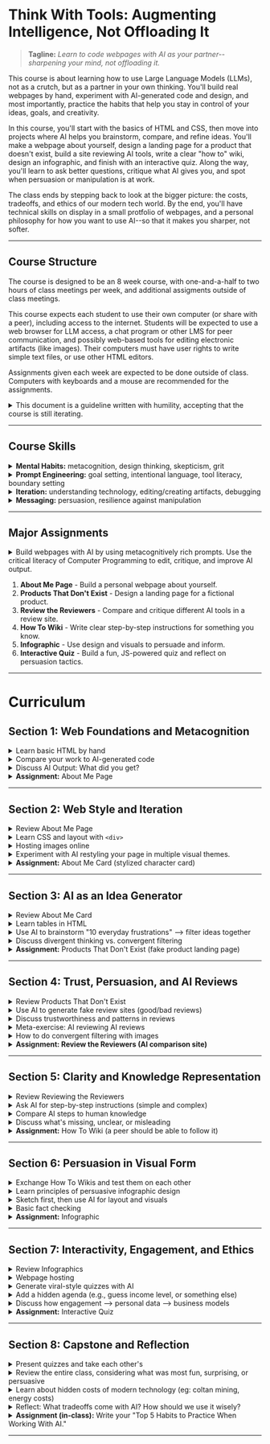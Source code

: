 # Think With Tools: Augmenting Intelligence, Not Offloading It

> **Tagline:** *Learn to code webpages with AI as your partner--sharpening your mind, not offloading it.*

This course is about learning how to use Large Language Models (LLMs), not as a crutch, but as a partner in your own thinking. You'll build real webpages by hand, experiment with AI-generated code and design, and most importantly, practice the habits that help you stay in control of your ideas, goals, and creativity.  

In this course, you'll start with the basics of HTML and CSS, then move into projects where AI helps you brainstorm, compare, and refine ideas. You'll make a webpage about yourself, design a landing page for a product that doesn't exist, build a site reviewing AI tools, write a clear "how to" wiki, design an infographic, and finish with an interactive quiz. Along the way, you'll learn to ask better questions, critique what AI gives you, and spot when persuasion or manipulation is at work.

The class ends by stepping back to look at the bigger picture: the costs, tradeoffs, and ethics of our modern tech world. By the end, you'll have technical skills on display in a small protfolio of webpages, and a personal philosophy for how you want to use AI--so that it makes you sharper, not softer.

---

## Course Structure
The course is designed to be an 8 week course, with one-and-a-half to two hours of class meetings per week, and additional assigments outside of class meetings.

This course expects each student to use their own computer (or share with a peer), including access to the internet. Students will be expected to use a web browser for LLM access, a chat program or other LMS for peer communication, and possibly web-based tools for editing electronic artifacts (like images). Their computers must have user rights to write simple text files, or use other HTML editors.

Assignments given each week are expected to be done outside of class. Computers with keyboards and a mouse are recommended for the assignments.

<details>
  <summary>This document is a guideline written with humility, accepting that the course is still iterating.</summary><ul>
  <li> AI technology may advance quickly enough to obsolete the course before it is fully implemented in a class.
  <li> For an instructor to expect to teach this course well, they should have familiarity with design thinking, or other rapid prototyping experience.
  <li> Additional notes are included (behind summary expansions like this) by the author. These are to provide details, context, and some suggestions for specific in-class implementations.
  <li> Please contact the course developer at michael.vaganov@gmail.com with feedback.
  </ul>
</details>

---

## Course Skills
<details>
  <summary><b>Mental Habits:</b> metacognition, design thinking, skepticism, grit</summary><ul>
  <li> Metacognition: Do I understand the problem? What did I think I was asking the AI for? What do I think the AI thought I asked for? Is there something I need more clarity about to form a better question or better instruction?
  <li> Design Thinking: What are the goals to achieve? Can those goals be separated into other goals? What is the most important goal? How can I test if the goals are good? What can I try to achieve those goals? How can I test if our approach is good?
  <li> Skepticism & Critical Thinking: Is the AI telling me the truth? How can I test if it is true? Could my prompt be improved to make the AI more rigorous? Does this even make sense for me to ask? Does this make sense for me to do? Is the AI's suggestion actually good?
  <li> Grit: Is progress being made toward my goal? Is there a small goal I can achieve next? Can I adjust the goal to be more engaging? Can I adjust the webpage to be more engaging?</ul>
</details>
<details><summary><b>Prompt Engineering:</b> goal setting, intentional language, tool literacy, boundary setting</summary><ul>
  <li> Strong goal setting: What kinds of goals is the AI good at understanding? How can I identify a clear goal for the AI model? Does it help to identify what is not a goal? How can I use the AI tool to help me understand my own goal?
  <li> Intentional Language Use: What is the purpose I'm trying to convey? What do the individual words mean? How can I use the model to help refine the prompt?
  <li> Tool Literacy: What are the AI models? What can the models do? How do we use the models well? Are there non-LLM tools I can use to improve AI output?
  <li> Boundary Setting: What is not OK to ask the AI? Can companies sell what we write (and read) on the internet?</ul>
</details>
<details><summary><b>Iteration:</b> understanding technology, editing/creating artifacts, debugging</summary><ul>
  <li>Understanding Technology: What does this HTML code do? What is possible for HTML to do? How is HTML different from CSS, or JavaScript? How do I make a webpage on the internet? What is the internet?
  <li> Editing/Creating Artifacts: Can I edit HTML code, images, and other artifacts using non-AI tools? What tools can I use? How do I do that? Can AI help me learn to use the tools better?
  <li> Debugging: What is the problem? How do I solve it? How can I learn how to solve it? How can I understand the problem more clearly?
</ul></details>
<details><summary><b>Messaging:</b> persuasion, resilience against manipulation</summary><ul>
  <li> Pursuasion: What do I care about? What do other people care about? How can I make someone care about something? Where can I learn more about persuasive messaging?
  <li> Resilience: What are common messaging tactics that control attention? What messaging tactics work on me?
</ul></details>

---

## Major Assignments
<details><summary>Build webpages with AI by using metacognitively rich prompts. Use the critical literacy of Computer Programming to edit, critique, and improve AI output.</summary><ul>
<li> Assignments in this class are more like art projects than math assignments. Students should be encouraged to express themselves, and hold their work to a standard defined by the scrutiny of their peers. Suggestions for critique guidelines:<ul>
  <li> As a group, discuss the page categorically:<ul>
    <li> Vibe Check: How does it make you feel?
    <li> Design & Layout: Is the page balanced well? Is there a clear prupose to colors? Is the spacing and typography good? Is there a good visual hierarchy (what catches the eye first, and then what, and then what, ...)? Is the page cohesive?
    <li> Clarity & Communication: Can we tell what the page is trying to say? Are the ideas easy to grasp? Does the style fit the message?
    <li> Use of HTML/CSS Fundamentals: Does the structure make sense? Is it readable to make manual edits? 
    <li> Creativity and Personal Expression: Is the design original or unique? Were there any risks taken that paid off? Is there a notable style? Is there a point of view expressed?
    <li> Constructive Feedback: What is working well? What could be stronger? Concrete/specific suggestions? <i>Critique = Curiosity + Specificity + Kindness</i>
  </ul>
  <li> <b>Feel, Communicate, Improve</b>: Each student should give a 3 word critique for each other student. One word for <i>how the page feels</i>, one word for what that student recognizes <i>the page is communicating</i>, and one word for <i>what the page could improve</i> if it had to change one thing.
</ul>
<li> For each assignment, consider making this outline into a ruberic for grading, or a worksheet for students to fill out with each assignment:<br><ul>
  <li> Planning:<ol>
    <li> Explicit goals:
    <li> Prompt:
    <li> Extra Meaning:
    <li> Personal Goals:
    <li> Additional Questions:
    <li> Rough Sketch:
  </ol>
  <li> Implementation:<ul>
    <li> Quality of Results of Prompt Alone:
    <li> Quality of Results of Prompt & Extra Data:
    <li> Was the Writing the Extra Data Worth It:
  </ul>
</ul>
<li> Planning: preparation before interacting with your AI:<ol>
  <li> Identify your general goal for the assignment. Think about how you want to fulfill the requirements. Writing notes, diagrams, or mind-maps for yourself may improve your own clarity of thoughts.
  <li> Write a prompt that you think will generate what you want. Save this prompt, it will be used later.
  <li> Write down, in your own words, what you think this assignment is really asking for. Are there any important assumptions? Are there any non-obvious goals?
  <li> Write a your personal goal in doing this assignment if you have any, besides just fulfilling assignment requirements. Do you have any extra creative ambition? Could you use this output for another assignment?
  <li> Write down at least 3 questions to ask about this assignment. For example:<ul>
    <li> Do you know how to create the best picture possible to express your ideas? If not, ask about a good approach for selecting a picture.
    <li> Do you know the latest news about your topic? If not, ask if there is any important recent news about it.
    <li> Do you want an educated opinion about something related to your topic? If so, ask what you want the opinion about.
    <li> Do you know if a similar webpage already exists that you can be inspired by? If not, ask if there is such a page.
    <li> Do you want to know an interesting factoid about a related topic? If so, ask for an interesting factoid about a specific topic.
    <li> Do you know what it is about your topic that is most interesting or important to most people? If you don't, ask what is the most important or interesting thing about the topic.
    <li> Do you know the best way to express a specific message you want to share? If not, write your message and ask for alternative wording.
    <li> ... you can ask an LLM to provide more example questions if you need more questions.
  </ul>
  <li> Draw an outline of the web page you want to meet the assignment. There are multiple ways you could do this:<ul>
    <li> Use a physical paper with a pen or pencil to sketch boxes for each area of your webpage, and label what each box is for. Take a digital picture of this sketch, with a cell phone or laptop webcam.
    <li> Draw a picture using a simple graphics program, like MSPaint on Windows.
    <li> Use text boxes in a word processor or presentation software and then take a screenshot.
  </ul>
</ol>
<li> Implementation: After preparation steps:<ul>
  <li> Imagine what you expect the AI to do. You don't need to write this down, but writing it can help your thought process.<ul>
    <li> What kind of thing will it say?
    <li> What questions will it answer?
    <li> Will it seemingly ignore any part of your prompt?
  </ul>
  <li> Give the LLM your prompt from step 2. Evaluate the LLM's output<ul>
    <li> Is it good?
    <li> Does it do everything you want?
  </ul>
  <li> Consider the preparation work you did before sharing the prompt with the LLM. In a new AI window, give the background information from step 3, your goal(s) from step 4, and the questions you wrote for step 5. Also, take the picture of your outline from step 6 and feed that image into the LLM. After providing all of this input, give it your prompt from step 2 (or a modified version of that prompt if it seems appropriate). Evaluate the output.
  <li> Compare the output from the first prompt that didn't contain any of your other thoughts or goals to the second prompt that did. Was the different output worth the extra effort?
</ul>
<li> Be prepared to share your prompts and the LLM's webpage results with the class during the next class meeting. Each assignment may have additional asks which you should also be prepared for during your brief presentation.
<li> Edit the generated HTML or CSS to tweak the results. Feel free to ask the LLM to make the changes for you, or for syntax help so you can change things yourself.
</ul></details>

1. **About Me Page** - Build a personal webpage about yourself.  
2. **Products That Don't Exist** - Design a landing page for a fictional product.  
3. **Review the Reviewers** - Compare and critique different AI tools in a review site.  
4. **How To Wiki** - Write clear step-by-step instructions for something you know.  
5. **Infographic** - Use design and visuals to persuade and inform.  
6. **Interactive Quiz** - Build a fun, JS-powered quiz and reflect on persuasion tactics.  

---

# Curriculum

## Section 1: Web Foundations and Metacognition
<!-- ~60-110 min -->
<details><summary>Learn basic HTML by hand</summary><ul>
<li> <i>(5 min)</i> Introduce the importancs of web programming. "Web development with HTML, CSS, and JavaScript is critical literacy in this course. It is true that by the end of the class, the AI will be writing most of your code. However, it is an inescapable fact that these technical skills are required to edit, critique, and improve AI output. web programming is not mechanics that can be ignored, it is the source of your most powerful agency when doing web development."<br>
"We are going to write HTML by hand, so that you can get a feel for the technology, and understand the output that LLMs give us."
<li> <i>(2 min)</i> Have each student create a plain text file, with a <code>.html</code> suffix
<li> <i>(30 min)</i> Write "Hello World! This is my first HTML webpage." Starting from scratch, from an empty file with some understandable text, add HTML tags one at a time. This will give students clarity about how to program, and dispel some ambiguity about what code does. Make predicitons about output and test those predictions often, so that students can recognize and get into that habit as well.<ul>
<li> Use <code>b</code>old, <code>i</code>talics, <code>u</code>nderline, and <code>strike</code> tags to change the appearance of words written in the page.
<li> Add an image. show how the <code>img</code> tag works (<code>src</code> and <code>with</code> or <code>height</code> variables)
<li> Show how the <code>a</code>nchor tag works (<code>href</code> to google.com, or some other safe website)
<li> Show <code>p</code>, <code>br</code>, <code>h1</code>, <code>h2</code>, <code>h3</code> tags
<li> Look at each student's work as they follow along with your tutorial.
</ul>
</ul></details>
<details><summary>Compare your work to AI-generated code</summary><ul>
<li> <i>(2 min)</i> Ask each student to "imagine what is the simplest HTML webpage you can make." Have them describe their expectation to a peer.
<li> <i>(2 min)</i> Have each student prompt an LLM "What's the simplest HTML webpage you can make?" How was it different from expectations?
<li> <i>(2 min)</i> Ask an LLM to list the basic HTML tags used for formatting, with an example of synta using each tag, and expected output.
</ul></details>
<details><summary>Discuss AI Output: What did you get?</summary><ul>
<li> <i>(10 min)</i> Discuss: Did it explain it's thinking? Did the LLM output more HTML syntax than you expected? Or less?
<li> <i>(5-40 min)</i> Try a different LLM and see if the results are different. Here are the best LLMs as of the writing of this document: <a href="https://chatgpt.com/">ChatGPT</a>, <a href="https://claude.ai/">Claude</a>, <a href="https://deepseek.ai/">Deepseek</a>, <a href="https://gemini.google.com/">Gemini</a>, <a href="https://grok.com/">Grok</a>. Encourage students to try each one at some point during the class. Because of the rate of change in the AI industry, expect this list of recommended LLMs to change during the class. Be prepared to research a better list before class starts.
<li> <i>(2 min)</i> Using a chat program or LMS that the entire class has access to, have each student cut-and-paste their favorite sentence generated by an LLM from today's exercises.
</ul></details>
<details><summary><b>Assignment:</b> About Me Page</summary><ul>
<li> Write your name in a simple webpage. Add personal information about yourself that you want people to know. Consider what you think is important to you, and what is important for other people to know about you.
<li> Use at least 3 different tags (for example: <code>h1</code> for a title, <code>b</code> to make important text bold, <code>img</code> to include an image you think is important).
<li> When you were writing the HTML code, did you imagine what the output would look like? did the output come out like you expected?
<li> Paste your HTML code into an LLM and ask it to make changes to it. For example "take this webpage and make it look like a modern blog post". Look at the HTML output.
<li> Be sure to NOT include too much personal information. It is possible for LLMs to leak data, and this information could be used for identity theft in the future.<ul>
  <li> Avoid sharing your real name, address, phone number, email address, birthdate, middle name, what school you are attending, the names of your pets, names of family members
  <li> NEVER share passwords, PINs, passport/drivers-license/social-security numbers, bank acount numbers, or any other unique numbers associated with your identity.
</ul>
</ul></details>

---

## Section 2: Web Style and Iteration
<!-- ~60-120 min -->
<details><summary>Review About Me Page</summary><ul>
<li> <i>(5-30 min)</i> Each student should briefly show their personal webpage, and answer any questions the teacher or other students might have about it.
</ul></details>
<details><summary>Learn CSS and layout with <code>&lt;div></code></summary><ul>
<li> <i>(20 min)</i> Write all of the CSS exaple code below, incrementally, from an empty .html file. Just as before, start from scratch, and test expectations often.<ul>
<li> Students should write the same code as you. Ask them to speak up if their output looks incorrect. It is critical that students have a strong baseline of understanding how typed syntax creates web artifacts.
<li> Start with the body, without any CSS classes defined. View the webpage.
<li> Add the CSS classes one at a time, viewing the webpage between each addition.<br><code>
&lt;body><br>
&nbsp;&nbsp;&lt;h1>Confucius said:&lt;/h1><br>
&nbsp;&nbsp;&lt;p><br>
&nbsp;&nbsp;&nbsp;&nbsp;If your plan is one year, &lt;span class="bluetxt">plant rice&lt;/span>.<br>
&nbsp;&nbsp;&nbsp;&nbsp;If your plan is ten years, &lt;span class="greentxt">plant trees&lt;/span>.<br>
&nbsp;&nbsp;&nbsp;&nbsp;If your plan is one hundred years, &lt;span class="redtxt">educate children&lt;/span>.<br>
&nbsp;&nbsp;&lt;/p><br>
&lt;/body><br>
&lt;style type="text/css"><br>
h1 {<br>
&nbsp;&nbsp;font-family: courier, courier-new, consolas, serif;<br>
&nbsp;&nbsp;font-size: 20pt;<br>
&nbsp;&nbsp;color: blue;<br>
&nbsp;&nbsp;border-bottom: 2px dotted blue;<br>
}<br>
html {<br>
&nbsp;&nbsp;font-family: arial, verdana, sans-serif;<br>
&nbsp;&nbsp;font-size: 12pt;<br>
}<br>
p { color: #3030a0 }<br>
.redtxt { color : #FF0000; }<br>
.greentxt { color : #0f0; }<br>
.bluetxt { color : blue; }<br>
&lt;/style><br>
</code>
</ul>
<li> <i>(20 min)</i> Teach basic Div tags. Use a similar approach to the one for CSS (start with basic HTML first, view result, add classes incrementally while refreshing to check results). Use the following code (or something similar):<br><code>
&lt;head><br>
&nbsp;&nbsp;&lt;title>Web Development Haiku&lt;/title><br>
&nbsp;&nbsp;&lt;style type="text/css"><br>
&nbsp;&nbsp;&nbsp;&nbsp;.footer { border: 2px dotted; border-color: #44f; color: #44f; padding: 5px; text-align: right; }<br>
&nbsp;&nbsp;&nbsp;&nbsp;.content { border: 1px solid; background-color: white; margin: 10px; padding: 2px; }<br>
&nbsp;&nbsp;&nbsp;&nbsp;.title_area { background-color: black; font-size: 200%; text-align: center; color: #aaf; }<br>
&nbsp;&nbsp;&nbsp;&nbsp;.container { background-color: #aaf; padding: 20px; width: 400; }<br>
&nbsp;&nbsp;&nbsp;&nbsp;.main_image {<br>
&nbsp;&nbsp;&nbsp;&nbsp;&nbsp;&nbsp;width: 300; height: 200; background-repeat: no-repeat;<br>
&nbsp;&nbsp;&nbsp;&nbsp;&nbsp;&nbsp;background-image: url(https://nickelodeonuniverse.com/wp-content/uploads/Spongebob.png)<br>
&nbsp;&nbsp;&nbsp;&nbsp;}<br>
&nbsp;&nbsp;&lt;/style><br>
&lt;/head><br>
&lt;body style="background-color: #ffffdd;"><br>
&nbsp;&nbsp;&lt;div class="container"><br>
&nbsp;&nbsp;&nbsp;&nbsp;&lt;div class="title_area">iStruggle&lt;/div><br>
&nbsp;&nbsp;&nbsp;&nbsp;&lt;div class="main_image">&lt;/div><br>
&nbsp;&nbsp;&nbsp;&nbsp;&lt;div class="content"><br>
This is my webpage&lt;br><br>
I write whatever I want&lt;br><br>
But, does it work yet?<br>
&nbsp;&nbsp;&nbsp;&nbsp;&lt;/div><br>
&nbsp;&nbsp;&nbsp;&nbsp;&lt;div class="footer">if you can read this, my HTML works.&lt;/div><br>
&nbsp;&nbsp;&lt;/div><br>
&lt;/body></code>
</ul></details>
<details><summary>Hosting images online</summary><ul>
<li> <i>(2-40 min)</i> Show the class how to host an image on the internet in a way that is accessible to your teaching environment (some image sharing websites might be blocked). <a href="https://uploadcare.com/pricing/">uploadcare</a> or <a href="https://docs.github.com/en/pages/getting-started-with-github-pages/creating-a-github-pages-site">github</a> might be appropriate. Prepare this before class starts; technical difficulties can arise in practice. If your web traffic is filtered by strict school policies, use an LLM to try to find workarounds.
</ul></details>
<details><summary>Experiment with AI restyling your page in multiple visual themes.</summary><ul>
<li> <i>(3 min)</i> Cut and paste the HTML page into an LLM. ask the LLM how to modify it for different results (like left-alignment of the title, or different colors)
<li> <i>(2 min)</i> Ask the LLM to restyle your page in at least 3 different styles (for example: minimalist, retro, neon). For example: "Restyle this page to have a minimalist aesthetic"
<li> <i>(2 min)</i> Using a chat program or LMS that the entire class has access to, have each student cut-and-paste their favorite sentence generated by an LLM from today's exercises.
</ul></details>
<details><summary><b>Assignment:</b> About Me Card (stylized character card)</summary><ul>
<li> Create a character card about yourself, like those used in games. Include a picture and some information about yourself.
<li> Consider what is the most important thing about you that people should know. Do you have a passion? Do you have a skill you want to be known by? What reputation do you want the world to have about you?
<li> Feel free to use content from your previous assignment.
<li> You can use the last 'div' example as a starting point for a design/structure.
</ul></details>

---

## Section 3: AI as an Idea Generator
<!-- ~66-91 min -->
<details><summary>Review About Me Card</summary><ul>
<li> <i>(5 min)</i> Pair up, and explain your character card to one other student. Why did you choose that image? Why did you write that text?
<li> <i>(15 min)</i> The class should reconvene after a short time for group discussion, and each student should briefly show their character card to the entire class. Students should be ready to answer any questions about their work.
</ul></details>
<details><summary>Learn tables in HTML</summary><ul>
  <li> <i>(15 min)</i> Teach basic HTML tables. You can use a similar approach to the one for CSS, with the following code (or something similar):<code><br>
&lt;table><br>
&nbsp;&nbsp;&lt;tr><br>
&nbsp;&nbsp;&nbsp;&nbsp;&lt;th>First&lt;/th>&lt;th>Last&lt;/th>&lt;th>First Company&lt;/th><br>
&nbsp;&nbsp;&lt;/tr>&lt;tr><br>
&nbsp;&nbsp;&nbsp;&nbsp;&lt;td>Bill&lt;/td>&lt;td>Gates&lt;/td>&lt;td>Traff-O-Data&lt;/td><br>
&nbsp;&nbsp;&lt;/tr>&lt;tr><br>
&nbsp;&nbsp;&nbsp;&nbsp;&lt;td>Steve&lt;/td>&lt;td>Jobs&lt;/td>&lt;td>"blue box"&lt;/td><br>
&nbsp;&nbsp;&lt;/tr><br>
&lt;/table><br>
&lt;style type="text/css"><br>
table { border: 1px solid #f00; border-spacing: 5px; }<br>
td { border: 1px solid black; padding: 10px; }<br>
th { border: 5px dotted #0ff; padding: 0px; }<br>
&lt;/style><br>
  </code>
</ul></details>
<details><summary>Use AI to brainstorm "10 everyday frustrations" --> filter ideas together</summary><ul>
<li> <i>(10-20 min)</i> Prompt: List 10 everyday frustrations people have that could inspire a product.<ul>
  <li> Have different students generate the list with different LLMs. Determine with the class what the most compelling ideas are.
  <li> Did the LLMs miss any important frustrations that the students are focused on?
  <li> Pick a topic with students, possibly from the list of frustrations.
</ul>
<li> <i>(10-20 min)</i> Prompt: Create a table of possible new product solutions to [insert frustrating problem description here]. For each new solution, identify practical use (does the new product solve the problem), practical feasibility (could the new product actually be created) and financial feasibility (could this new product be produced cheaply).<ul>
<li> Impractical and expensive products are not bad output, this is an exercise to judge the AI's brainstorming and evaluation.
<li> Show how to use AI image generators to create placeholder images of new products.
<li> Show how to feed sketches into image generators to make product images with specific details.
</ul>
</ul></details>
<details><summary>Discuss divergent thinking vs. convergent filtering</summary><ul>
<li> <i>(2 min)</i> Identify that as you have been reading lists and tables generated by AI, you have been evaluating which ideas are nonsense, and which are promising.
<li> <i>(2 min)</i> Identify how the AI is being used for Divergent Thinking (generating different ideas), and your human intuition is being used for Convergent Filtering (recognizing signal in the LLMs' noise).
<li> <i>(5-10 min)</i> Discuss: Were there any ideas that seem like no person could have thought of them? Did the LLM provide an real "creative" value? Did it do much more than organize thoughts? Is organizing thoughts enough value to justify the time cost of using AI for brainstorming? Imagine 2 different teams: one that uses AI for brainstorming, and one that doesn't. Which team will have more ideas? Which team will be able to implement their ideas better?
<li> <i>(2 min)</i> Have each student cut-and-paste what they think the worst idea is that the AI generated from today.
</ul></details>
<details><summary><b>Assignment:</b> Products That Don't Exist (fake product landing page)</summary><ul>
<li> Create a landing page for a new product that doesn't yet exist. Include images, and text descriptions of the product. Try to make a product that people will want to buy. It's ok if you don't know how to create it, or if the product is impractical.
<li> Before starting the assignment, ask students to:<ul>
  <li> Use AI to generate product ideas.
  <li> Consider: could you come up with a better ideas by combining ideas that the AI listed?
  <li> After selecting a product to make your page about, ask a peer student or the teacher for their thoughts about your idea.
  <li> You will be asked to present your product. During your presentation, be ready to identify at least one thing you removed/replaced from the LLMs generated output.
</ul>
</ul></details>

---

## Section 4: Trust, Persuasion, and AI Reviews
<!-- ~84-104 min -->
<details><summary>Review Products That Don't Exist</summary><ul>
<li> <i>(2 min)</i> Before reviewing assignments from the previous class, ask the students to make note of what is inspiring or pusuasive about the web pages. Also ask them to be ready to explain what they removed/replaced from the LLM generated content.
<li> <i>(20 min)</i> Review the pages with students, asking each one about how they altered the LLM output. After the review, discuss what the most pursuasive and inspiring things about the pages. Did the AI output surprise anyone?
</ul></details>
<details><summary>Use AI to generate fake review sites (good/bad reviews)</summary><ul>
<li> <i>(20 min)</i> In class exercise: Have an LLM generate a fake reviews site with fake reveiws, possibly for a class favorite from the Products That Don't Exist. Have the LLM include good reviews and bad reviews.
<li> <i>(2 min)</i> share the most extreme review written by an LLM.
</ul></details>
<details><summary>Discuss trustworthiness and patterns in reviews</summary><ul>
<li> <i>(15 min)</i> Discuss any patterns you can recognize in the reviews. Which reviews seem the most trustworthy? Does everyone in class have the same opinions?
</ul></details>
<details><summary>Meta-exercise: AI reviewing AI reviews</summary><ul>
<li> <i>(5 min)</i> Have the AI review a product based on the reviews of other AI. Is the most recent AI review (the one based on other AI reviews) strange at all? Is there anything factually wrong in the latest review when compared to the original product?
</ul></details>
<details><summary>How to do convergent filtering with images</summary><ul>
<li> <i>(20-40 min)</i> <a href="https://www.photopea.com/">Photoshop tools</a> can combine and manipulate images. Using AI tools, you can create AI generated image parts, and arrange them in a collage, using different layers and effects. Show students how to generate a few images, and combine precisely using photoshop-like software. Prepare this before class starts, including some prepared images. This exercise can rapidly get derailed by technical challenges and internet slowdowns.
</ul></details>
<details><summary><b>Assignment: Review the Reviewers (AI comparison site)</b></summary><ul>
<li> Create a website that reviews and compares different AI tools. Compare at least 3 similar AI tools. Use a table to compare capabilities. Include an icon for each compared element.
</ul></details>

---

## Section 5: Clarity and Knowledge Representation
<!-- ~95 min -->
<details><summary>Review Reviewing the Reviewers</summary><ul>
  <li> <i>(25 min)</i> Share review sites as a class. Have each student identify which AI tool got the best reviews on their review site. Ask each student "Which review seems the most credible?" Did anything about the AI output surprise anyone?
</ul></details>
<details><summary>Ask AI for step-by-step instructions (simple and complex)</summary><ul>
<li> <i>(20 min)</i> Ask the AI how to do something "simple", and provide step by step instructions. For example: "give me instructions for how to make a peanutbutter sandwich". Discuss the results.<ul>
<li> What did you ask instructions about? Is everything correct?
<li> Did the AI miss anything?
</ul>
</ul></details>
<details><summary>Compare AI steps to human knowledge</summary><ul>
<li> <i>(10 min)</i> Ask the AI how to do something more specific that you know how to do, like defeat a winning strategy for your favorite game. If you don't know what to ask, ask the LLM to provide a list of topics that an average human is probably much more knowledgable about than an LLM.
</ul></details>
<details><summary>Discuss what's missing, unclear, or misleading</summary><ul>
<li> <i>(20 min)</i> Discuss with the class what kinds of things AI seems to be bad at knowing. Compare it to what AI seems to be good at knowing. Try to define what is missing. Is there a common theme? Is there a missing perspective? Is there a kind of information that could be helpful but is absent?
<li> <i>(20 min)</i> Explain <a href="https://youtu.be/OXICDUqaz5w">Word Vectorization</a>, which provides a foundation to explaining why AI is good at working with ideas as words, and not with real experiences.<ul>
  <li> TODO simple quiz questions to test if students are paying attention. Possibly structure the quiz questions to prompt students to think about how they create meaning and values in their own lives.
</ul>
</ul></details>
<details><summary><b>Assignment:</b> How To Wiki (a peer should be able to follow it)</summary><ul>
<li> Build a simple wiki-style site explaining how to do something you know well. A peer classmate should be able to follow the instructions.
<li> Make sure you edit the instructions generated by the LLM so that they are more accurate, and be prepared to explain some of those details to the class.</ul></details>

---

## Section 6: Persuasion in Visual Form
<!-- ~120 min -->
<details><summary>Exchange How To Wikis and test them on each other</summary><ul>
<li> <i>(20 min)</i> Each student should pick a peer, and trade How To Wikis with each other. Pair up, and try to do your partner's tutorial
<li> <i>(10 min)</i> After some time doing your peer's tutorial tutorial (or struggling to do it) identify unclear steps, or missing steps. Also, each student should explain to their partner what part of the LLM output they modified.
<li> <i>(20 min)</i> Reconvene as a class to discuss what pain points there were in making instructions for people, and following instructions from other people.</ul></details>
<details><summary>Learn principles of persuasive infographic design</summary><ul>
<li> <i>(20 min)</i> Ask the class what is exciting or curious to them in the world today, and think about how to represent it visually.<ul>
<li> Prompt: What is one surprising fact about [topic you're curious about] that would make a good infographic?
<li> Have students think of an iconic image associated with their idea for an infographic.
<li>Brainstorm ways to turn that icon into something meaningful in an infographic. Ask an AI for ideas.
</ul>
<li> <i>(20 min)</i> Discuss what emotions (or biases) will make the message of this inforgraphic more appealing, surprising, or otherwise engaging? Consider prompting an AI about this topic before teaching the class:<br><code>What are some general guidelines for how to make an appealing infographic? What elements are highly attractive and persuasive to include or emphasize? If there are well known broad concepts or general rules that can be applied as heuristics to infographic persuasiveness, make a note of those.</code>
</ul></details>
<details><summary>Sketch first, then use AI for layout and visuals</summary><ul>
<li> <i>(20 min)</i> Sketch the infographic's structure on paper, labeling what goes where, before AI design help. Take a picture with a digital camera so you can upload it to your LLM. Note that this might take longer than expected, because not all students will have paper and writing implements on hand. If students are confused about what an infographic should look like, recommend that they search for some infographics online, and emulate one that they like. Also remind them that practicing creativity in small ways now is required to practice creativity in more meaningful ways later.
</ul></details>
<details><summary>Basic fact checking</summary><ul>
<li> <i>(10 min)</i> Create an outlandish numerical claims for an infographic (like: "99% of Americans believe AI is going to make their job obsolete"). Ask the LLM to determine if the numerial claim is accurate, and how to determine the accuracy of a statement like that.
</ul></details>
<details><summary><b>Assignment:</b> Infographic</summary><ul>
<li> Use HTML, CSS, and at least one generated image to create an infographic that explains a topic of interest.
<li> Fact check numerical details in the infographic, and use LLMs to verify your facts. Be prepared to discuss these facts, and the fact-checking techniques you used, when presenting your infographic in class. Have your sources documented and ready to share.
</ul></details>

---

## Section 7: Interactivity, Engagement, and Ethics
<!-- ~70-95 min -->
<details><summary>Review Infographics</summary><ul>
  <li> <i>(20 min)</i> Before reviewing, ask the students to make note of what is inspiring or pusuasive about the pages. Each student should share their infographics with the class, including references to sources where data came from. As a class, discuss what the most pursuasive and inspiring thing was the infographics. Did the data surprise anyone? Did the AI output surprise anyone?</ul></details>
<details><summary>Webpage hosting</summary><ul>
  <li> <i>(10-30 min)</i> Show the class how to host webpages on the internet. <a gref="https://docs.github.com/en/pages/getting-started-with-github-pages/creating-a-github-pages-site">Github</a> is a reliable host for simple web pages. There are almost certainly others as well. Use an LLM to determine if there is an easier method for students to have their webpages hosted</ul></details>
<details><summary>Generate viral-style quizzes with AI</summary><ul>
  <li> <i>(5 min)</i> Come up with an idea for a viral quiz. Something like "what fruit are you?" or "What Spongebob character is your spirit animal?" Ask your LLM for topic ideas after you come up with a few.
  <li> <i>(5 min)</i> Have the AI generate the quiz as an example. Show the JavaScript elements present in the quiz.</ul></details>
<details><summary>Add a hidden agenda (e.g., guess income level, or something else)</summary><ul>
<li> <i>(5 min)</i> Identify a hidden agenda to add to the quiz. For example: "Rewrite the quiz so it will also help identify the income level of quiz takers."<br> Instead of income level, you can try: Age, Gender, Political Affiliation, Education Level, Occupation, Relationship Status, Physical Health, Mental Health, Risk Tolerance, Brand Affiliation, Home Ownership Status, Voting Liklihood, Privacy Attitudes, Persuadability, Moral Foundations, Patience, Addictions, Cognitive Style, Social Network Density, ...</ul></details>
<details><summary>Discuss how engagement --> personal data --> business models</summary><ul>
<li> <i>(10 min)</i> Ask the AI to help you come up with tricks to make the quiz more engaging, to drive more interaction from users. Brainstorm with your AI how to create a click-baity title or tagline for a quiz. Implement those tricks.
<li> <i>(5-20 min)</i> Discuss with the class: user interaction can be processed to recognize valuable personal data about quiz takers, which can then be bought and sold online. Companies like Google and Meta are extremely profitable because of this kind of data trade. Who would want to buy this kind of data, and why?
</ul></details>
<details><summary><b>Assignment:</b> Interactive Quiz</summary><ul>
<li> Make a JS-powered quiz like "What Type of Plant Are You?" or "Can You Survive in the Wild?"
<li> Make sure the quiz has a clear title. Write a description of the quiz in one or two sentences. Also, consider creating an image to summarize the quiz.
<li> Optionally, generate quiz questions that have a specific agenda for sorting quiz takers.
<li> Each quiz quesition and its answers should be checked, and modified to the student's preferences. Also, it might be helpful to ask the LLM why it phrased a question or answer as it did.
<li> Each student should take the quiz at least three times themselves, attempting to get different results. This is to verify that the quiz's mechanisms are functioning. If they are not functioning, students are expected to work with their LLM to debug the quiz (or try to generate the quiz with another LLM).
</ul></details>

---

## Section 8: Capstone and Reflection
<!-- ~82-165 min -->
<details><summary>Present quizzes and take each other's</summary><ul>
  <li> <i>(5-10 min)</i> Have each student briefly present their quiz. Just a screen showing a title, very brief description, and maybe an image.
  <li> <i>(20 min)</i> Allow students to do each other's quizzes. Remind students how to host webpages.
  <li> <i>(20 min)</i> Have students discuss what they liked about each other's quizzes.
</ul></details>
<details><summary>Review the entire class, considering what was most fun, surprising, or persuasive</summary><ul>
<li> <i>(5-30 min)</i> Show how to host all webpages from class online in a portfolio format, so that work products can be shared with people who might be interested in this class, or in the student's work. Prepare how to do this before class starts, since modern tools can change quickly, and technical difficulties can easily derail plans.
<li> <i>(5-20 min)</i> Was making webpages fun in this class? How about creating images? Did you enjoy expressing your self with words and graphics? Did you enjoy brainstorming new products? Something else?
</ul></details>
<details><summary>Learn about hidden costs of modern technology (eg: coltan mining, energy costs)</summary><ul>
<li> <i>(5 min)</i> Discuss LLMs as a possible vehicle for unethical data mining. "Last class, we discussed that companies like Google and Meta sell profiles about consumers. These profiles are a reputation that everyone creates through their actions online. Companies will buy and sell user data based on these reputations." <br>
"Could engagement with LLMs produce any similar value for LLM companies? Who would want to know details about how you interact with an LLM?"
<li> <i>(10-20 min)</i> Discuss other social and ethical tradeoffs that are being made to support our modern technological world, most of which are hidden from you consumers.<ul>
  <li> A 5 to 10 thousand word chat session with an LLM will use around 45 Watt hours of energy, which is about 20 grams of CO2 emmision from an average power grid. It will take an average healthy and mature tree about 8 hours to pull that much CO2 out of the air. Feel free to validate that using an LLM.
  <li> Estimate with the class how many grams of CO2 was emitted to power their LLM prompts during this class. Ask each student to estimate how many words were in their prompts (or how many prompts they think they did with an estimate of 5 to 10 thousand words exchanged per prompt).
  <li> Ask an LLM: What is Coltan mining, and how is it related to modern technology that people use every day?
  <li> Ask an LLM something like this:<br>"Coltan mining is a moral/ethical/environmental cost of producing the convenience of modern technology. LLMs use a significant amount of electricity to generate sometimes dubious value, which can be generated in similarly tragic ways. These are examples of how technology produces moral and environmental hazards as externalities. This is an ethical trade-off being decided without the consent or even awareness of most consumers. Are there any other notable examples of similar moral/ethical/environmental tradeoffs where a decision has being made to cause suffering in one part of the world for the benefit of others in another part of the world?"
  <li> Ask the students if they recognize any costs of technology in their own life, beyond these hidden externalities.
  <li> Acknowledge that there are terrible costs for our modern technology.<ul>
    <li> Knowing this, it is normal to feel guilt.
    <li> With this guilt, it is normal to be more critical of your own consumption of technology.
  </ul>
</ul>
<li> <i>(10 min)</i> Do not misunderstand: we want you to use this technology.<ul>
  <li> Ask the students if they learned anything they could do in this class that they didn't know before the class started.
  <li> It should be evident that this technology is capable of amazing results that humanity is only just beginning to tap into. It can save time, supercharge creativity, and with that extra time and creative value, we can iterate on our unique values to do better work.
  <li> When you use this technolgy, ask yourself if what you are doing is worth the costs. Make choices that are worth the costs. You should be practiced and skilled with this technology. You should avoid being wasteful with it.
</ul>
</ul></details>
<details><summary>Reflect: What tradeoffs come with AI? How should we use it wisely?</summary><ul>
<li> <i>(2-20 min)</i> What did you learn in this class that you want to remember, and practice in the future? Could we codify ideas like this into a list of best practices?
</ul></details>
<details><summary><b>Assignment (in-class):</b> Write your "Top 5 Habits to Practice When Working With AI."</summary><ul>
<li> Are there any good questions you should ask yourself before asking an LLM?
<li> Are there any tools you prefer for different purposes?
<li> Have you learned your own patterns of thinking or acting that help produce better or worse products?
</ul></details>

---
